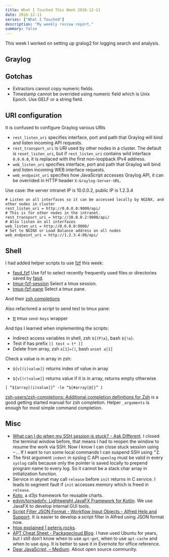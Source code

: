 ```yaml
---
title: What I Touched This Week 2016-12-11
date: 2016-12-11
series: ["What I Touched"]
description: "My weekly review report."
summary: false
---
```


This week I worked on setting up gralog2 for logging search and analysis.

<!--more-->

## Graylog

## Gotchas

- Extractors cannot copy numeric fields.
- Timestamp cannot be overrided using numeric field which is Unix Epoch. Use GELF or a string field.

## URI configuration

It is confused to configure Graylog various URIs

- `rest_listen_uri` specifies interface, port and path that Graylog will bind and listen incoming API requests.
- `rest_transport_uri` is URI used by other nodes in a cluster. The default is `reset_listen_uri`, but if `rest_listen_uri` contains wild interface `0.0.0.0`, it is replaced with the first non-loopback IPv4 address.
- `web_listen_uri` specifies interface, port and path that Graylog will bind and listen incoming WEB interface requests.
- `web_endpoint_uri` specifies how JavaScript accesses Graylog API, it can be overrided in HTTP header `X-Graylog-Server-URL`.

Use case: the server intranet IP is 10.0.0.2, public IP is 1.2.3.4

```
# Listen on all interfaces so it can be accessed locally by NGINX, and other nodes in cluster
rest_listen_uri = http://0.0.0.0:9000/api/
# This is for other nodes in the intranet.
rest_transport_uri = http://10.0.0.2:9000/api/
# Also listen on all interfaces
web_listen_uri = http://0.0.0.0:9000/
# Set to NGINX or Load Balance address on all nodes
web_endpoint_uri = http://1.2.3.4:80/api/
```

## Shell

I had added helper scripts to use [fzf][1] this week:

- [fasd\_fzf][2] Use fzf to select recently frequently used files or directories saved by [fasd][3].
- [tmux-fzf-session][4] Select a tmux session.
- [tmux-fzf-pane][5] Select a tmux pane.

And their [zsh completions][6]

Also refactored a script to send text to tmux pane:

- [tt][7] tmux `send-keys` wrapper

And tips I learned when implementing the scripts:

- Indirect access variables in shell, zsh `${(P)a}`,  bash `${!a}`.
- Test if has prefix `[[ test = t* ]]`
- Delete from array, zsh `a[1]=()`, bash `unset a[1]`

Check a value is in array in zsh:

- `${v[(i)value]}` returns index of value in array
* `${v[(r)value]}` returns value if it is in array, returns empty otherwise

```
[ “${array[(i)value]}” -le “${#array[@]}” ]
```

[zsh-users/zsh-completions: Additional completion definitions for Zsh][8] is a good getting started manual for zsh completion. Helper `_arguments` is enough for most simple command completion.

## Misc

- [What can I do when my SSH session is stuck? - Ask Different][9]. I closed the terminal window before, that means I had to reopen the window to resume the work via SSH. Now I know I can close stuck session using <kbd>~.</kbd>. If I want to run some local commands I can suspend SSH using <kbd>^Z</kbd>.
- The first argument `indent` in syslog C API `openlog` must be valid in every `syslog` calls because only the pointer is saved locally to prepend program name to every log. So it cannot be a stack char array in initialization function.
- Service in skynet may call `release` before `init` returns in C service. I leads to segment fault if `init` accesses memory which is freed in `release`.
- [Koto][10], a d3js framework for reusable charts.
- [edvin/tornadofx: Lightweight JavaFX Framework for Kotlin][11]. We use JavaFX to develop internal GUI tools.
- [Script Filter JSON Format - Workflow Input Objects - Alfred Help and Support][12]. It is easier to develop a script filter in Alfred using JSON format now.
- [htop explained | peteris.rocks][13].
- [APT Cheat Sheet - Packagecloud Blog][14]. I have used Ubuntu for years, but I still don’t know when to use `apt-get`, when to use `apt-cache` and when to use `dpkg`. It is better to save it in Evernote for office reference.
- [Dear JavaScript, – Medium][15]. About open source community.

[1]:    https://github.com/junegunn/fzf
[2]:    https://github.com/doitian/dotfiles/blob/master/bin/fasd_fzf
[3]:    https://github.com/clvv/fasd
[4]:    https://github.com/doitian/dotfiles/blob/master/bin/tmux-fzf-session
[5]:    https://github.com/doitian/dotfiles/blob/master/bin/tmux-fzf-pane
[6]:    https://github.com/doitian/dotfiles/blob/master/zsh/completion.zsh
[7]:    https://github.com/doitian/dotfiles/blob/master/bin/tt
[8]:    https://github.com/zsh-users/zsh-completions
[9]:    http://apple.stackexchange.com/questions/35524/what-can-i-do-when-my-ssh-session-is-stuck
[10]:   http://kotojs.org/
[11]:   https://github.com/edvin/tornadofx
[12]:   https://www.alfredapp.com/help/workflows/inputs/script-filter/json/
[13]:   https://peteris.rocks/blog/htop/
[14]:   https://blog.packagecloud.io/eng/2015/03/30/apt-cheat-sheet/
[15]:   https://medium.com/@thejameskyle/dear-javascript-7e14ffcae36c#.rb5663a0s
